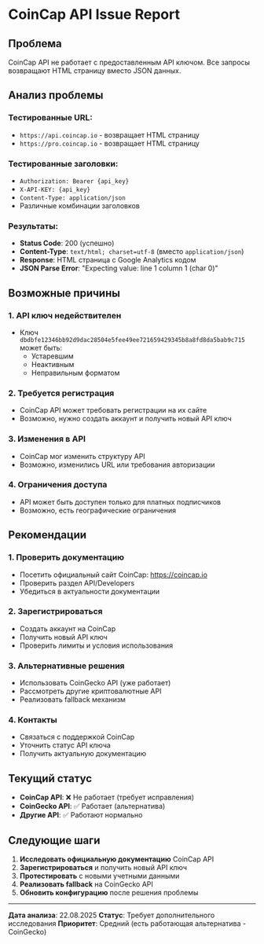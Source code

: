 # CoinCap API Issue Report

## Проблема

CoinCap API не работает с предоставленным API ключом. Все запросы возвращают HTML страницу вместо JSON данных.

## Анализ проблемы

### Тестированные URL:
- `https://api.coincap.io` - возвращает HTML страницу
- `https://pro.coincap.io` - возвращает HTML страницу

### Тестированные заголовки:
- `Authorization: Bearer {api_key}`
- `X-API-KEY: {api_key}`
- `Content-Type: application/json`
- Различные комбинации заголовков

### Результаты:
- **Status Code**: 200 (успешно)
- **Content-Type**: `text/html; charset=utf-8` (вместо `application/json`)
- **Response**: HTML страница с Google Analytics кодом
- **JSON Parse Error**: "Expecting value: line 1 column 1 (char 0)"

## Возможные причины

### 1. API ключ недействителен
- Ключ `dbdbfe12346bb92d9dac28504e5fee49ee721659429345b8a8fd8da5bab9c715` может быть:
  - Устаревшим
  - Неактивным
  - Неправильным форматом

### 2. Требуется регистрация
- CoinCap API может требовать регистрации на их сайте
- Возможно, нужно создать аккаунт и получить новый API ключ

### 3. Изменения в API
- CoinCap мог изменить структуру API
- Возможно, изменились URL или требования авторизации

### 4. Ограничения доступа
- API может быть доступен только для платных подписчиков
- Возможно, есть географические ограничения

## Рекомендации

### 1. Проверить документацию
- Посетить официальный сайт CoinCap: https://coincap.io
- Проверить раздел API/Developers
- Убедиться в актуальности документации

### 2. Зарегистрироваться
- Создать аккаунт на CoinCap
- Получить новый API ключ
- Проверить лимиты и условия использования

### 3. Альтернативные решения
- Использовать CoinGecko API (уже работает)
- Рассмотреть другие криптовалютные API
- Реализовать fallback механизм

### 4. Контакты
- Связаться с поддержкой CoinCap
- Уточнить статус API ключа
- Получить актуальную документацию

## Текущий статус

- **CoinCap API**: ❌ Не работает (требует исправления)
- **CoinGecko API**: ✅ Работает (альтернатива)
- **Другие API**: ✅ Работают нормально

## Следующие шаги

1. **Исследовать официальную документацию** CoinCap API
2. **Зарегистрироваться** и получить новый API ключ
3. **Протестировать** с новыми учетными данными
4. **Реализовать fallback** на CoinGecko API
5. **Обновить конфигурацию** после решения проблемы

---

**Дата анализа**: 22.08.2025
**Статус**: Требует дополнительного исследования
**Приоритет**: Средний (есть работающая альтернатива - CoinGecko)

